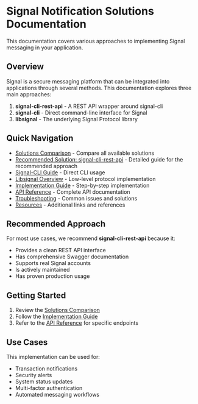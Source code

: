# Signal Notification Solutions Documentation

This documentation covers various approaches to implementing Signal messaging in your application.

## Overview

Signal is a secure messaging platform that can be integrated into applications through several methods. This documentation explores three main approaches:

1. **signal-cli-rest-api** - A REST API wrapper around signal-cli
2. **signal-cli** - Direct command-line interface for Signal
3. **libsignal** - The underlying Signal Protocol library

## Quick Navigation

- [Solutions Comparison](./SOLUTIONS_COMPARISON.md) - Compare all available solutions
- [Recommended Solution: signal-cli-rest-api](./SIGNAL_CLI_REST_API.md) - Detailed guide for the recommended approach
- [Signal-CLI Guide](./SIGNAL_CLI_GUIDE.md) - Direct CLI usage
- [Libsignal Overview](./LIBSIGNAL_OVERVIEW.md) - Low-level protocol implementation
- [Implementation Guide](./IMPLEMENTATION_GUIDE.md) - Step-by-step implementation
- [API Reference](./API_REFERENCE.md) - Complete API documentation
- [Troubleshooting](./TROUBLESHOOTING.md) - Common issues and solutions
- [Resources](./RESOURCES.md) - Additional links and references

## Recommended Approach

For most use cases, we recommend **signal-cli-rest-api** because it:
- Provides a clean REST API interface
- Has comprehensive Swagger documentation
- Supports real Signal accounts
- Is actively maintained
- Has proven production usage

## Getting Started

1. Review the [Solutions Comparison](./SOLUTIONS_COMPARISON.md)
2. Follow the [Implementation Guide](./IMPLEMENTATION_GUIDE.md)
3. Refer to the [API Reference](./API_REFERENCE.md) for specific endpoints

## Use Cases

This implementation can be used for:
- Transaction notifications
- Security alerts
- System status updates
- Multi-factor authentication
- Automated messaging workflows

